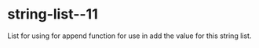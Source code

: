 # string-list--11
List for using for append function for use in add the value for this string list.
